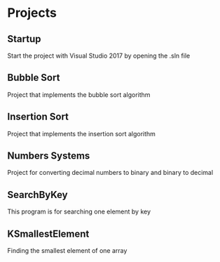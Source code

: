 # Projects

## Startup

Start the project with Visual Studio 2017 by opening the .sln file

## Bubble Sort

Project that implements the bubble sort algorithm

## Insertion Sort

Project that implements the insertion sort algorithm

## Numbers Systems

Project for converting decimal numbers to binary and binary to decimal

## SearchByKey

This program is for searching one element by key

## KSmallestElement

Finding the smallest element of one array 






